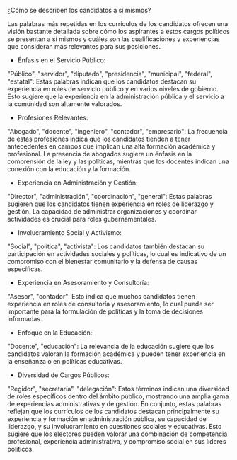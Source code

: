 ¿Cómo se describen los candidatos a sí mismos?

Las palabras más repetidas en los currículos de los candidatos ofrecen una visión bastante detallada sobre cómo los aspirantes a estos cargos políticos se presentan a sí mismos y cuáles son las cualificaciones y experiencias que consideran más relevantes para sus posiciones. 

* Énfasis en el Servicio Público:

"Público", "servidor", "diputado", "presidencia", "municipal", "federal", "estatal": Estas palabras indican que los candidatos destacan su experiencia en roles de servicio público y en varios niveles de gobierno. Esto sugiere que la experiencia en la administración pública y el servicio a la comunidad son altamente valorados.

* Profesiones Relevantes:

"Abogado", "docente", "ingeniero", "contador", "empresario": La frecuencia de estas profesiones indica que los candidatos tienden a tener antecedentes en campos que implican una alta formación académica y profesional. La presencia de abogados sugiere un énfasis en la comprensión de la ley y las políticas, mientras que los docentes indican una conexión con la educación y la formación.

* Experiencia en Administración y Gestión:

"Director", "administración", "coordinación", "general": Estas palabras sugieren que los candidatos tienen experiencia en roles de liderazgo y gestión. La capacidad de administrar organizaciones y coordinar actividades es crucial para roles gubernamentales.

* Involucramiento Social y Activismo:

"Social", "política", "activista": Los candidatos también destacan su participación en actividades sociales y políticas, lo cual es indicativo de un compromiso con el bienestar comunitario y la defensa de causas específicas.

* Experiencia en Asesoramiento y Consultoría:

"Asesor", "contador": Esto indica que muchos candidatos tienen experiencia en roles de consultoría y asesoramiento, lo cual puede ser importante para la formulación de políticas y la toma de decisiones informadas.

* Enfoque en la Educación:

"Docente", "educación": La relevancia de la educación sugiere que los candidatos valoran la formación académica y pueden tener experiencia en la enseñanza o en políticas educativas.

* Diversidad de Cargos Públicos:

"Regidor", "secretaría", "delegación": Estos términos indican una diversidad de roles específicos dentro del ámbito público, mostrando una amplia gama de experiencias administrativas y de gestión.
En conjunto, estas palabras reflejan que los currículos de los candidatos destacan principalmente su experiencia y formación en administración pública, su capacidad de liderazgo, y su involucramiento en cuestiones sociales y educativas. Esto sugiere que los electores pueden valorar una combinación de competencia profesional, experiencia administrativa, y compromiso social en sus líderes políticos.